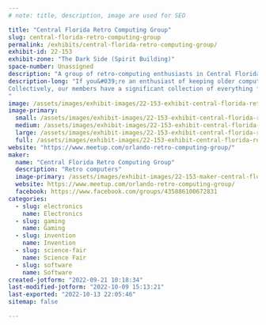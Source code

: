 ```yaml
---
# note: title, description, image are used for SEO

title: "Central Florida Retro Computing Group"
slug: central-florida-retro-computing-group
permalink: /exhibits/central-florida-retro-computing-group/
exhibit-id: 22-153
exhibit-zone: "The Dark Side (Spirit Building)"
space-number: Unassigned
description: "A group of retro-computing enthusiasts in Central Florida."
description-long: "If you&#039;re an enthusiast of keeping older computers from the 80-90&#039;s or older alive, or just want to reminisce about computing back in those fun days, this is the group to be part of.  We&#039;re a casual no-fee club who meet casually to hang out and chat about and restore retro computers.
Collectively, our members have a significant collection of everything from KIM-1&#039;s and ZX81&#039;s through VIC-20&#039;s, Cocos, and up to rack-mount PDP&#039;s, and more.
"
image: /assets/images/exhibit-images/22-153-exhibit-central-florida-retro-computing-group-43-mfo2019-retro-computer-display-7138-large.jpg
image-primary: 
  small: /assets/images/exhibit-images/22-153-exhibit-central-florida-retro-computing-group-43-mfo2019-retro-computer-display-7138-small.jpg
  medium: /assets/images/exhibit-images/22-153-exhibit-central-florida-retro-computing-group-43-mfo2019-retro-computer-display-7138-medium.jpg
  large: /assets/images/exhibit-images/22-153-exhibit-central-florida-retro-computing-group-43-mfo2019-retro-computer-display-7138-large.jpg
  full: /assets/images/exhibit-images/22-153-exhibit-central-florida-retro-computing-group-43-mfo2019-retro-computer-display-7138-full.jpg
website: "https://www.meetup.com/orlando-retro-computing-group/"
maker: 
  name: "Central Florida Retro Computing Group"
  description: "Retro computers"
  image-primary: /assets/images/exhibit-images/22-153-maker-central-florida-retro-computing-group-mfo2019-retro-computer-display-medium.jpg
  website: https://www.meetup.com/orlando-retro-computing-group/
  facebook: https://www.facebook.com/groups/435886100672831
categories: 
  - slug: electronics
    name: Electronics
  - slug: gaming
    name: Gaming
  - slug: invention
    name: Invention
  - slug: science-fair
    name: Science Fair
  - slug: software
    name: Software
created-jotform: "2022-09-21 10:18:34"
last-modified-jotform: "2022-10-09 15:13:21"
last-exported: "2022-10-13 22:05:46"
sitemap: false

---
```

